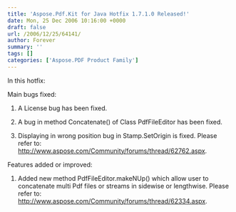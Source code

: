 ```yaml
---
title: 'Aspose.Pdf.Kit for Java Hotfix 1.7.1.0 Released!'
date: Mon, 25 Dec 2006 10:16:00 +0000
draft: false
url: /2006/12/25/64141/
author: Forever
summary: ''
tags: []
categories: ['Aspose.PDF Product Family']
---
```


In this hotfix:

Main bugs fixed:  
1) A License bug has been fixed.

2) A bug in method Concatenate() of Class PdfFileEditor has been fixed.

3) Displaying in wrong position bug in Stamp.SetOrigin is fixed. Please refer to:  
http://www.aspose.com/Community/forums/thread/62762.aspx.

Features added or improved:  
1) Added new method PdfFileEditor.makeNUp() which allow user to concatenate multi Pdf files or streams in sidewise or lengthwise. Please refer to:  
http://www.aspose.com/Community/forums/thread/62334.aspx.








